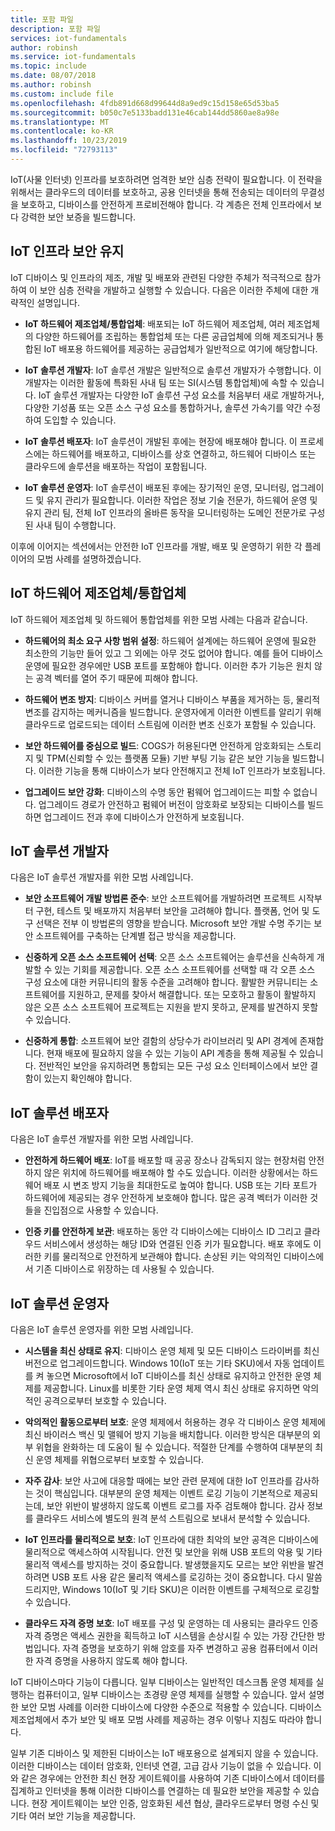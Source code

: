```yaml
---
title: 포함 파일
description: 포함 파일
services: iot-fundamentals
author: robinsh
ms.service: iot-fundamentals
ms.topic: include
ms.date: 08/07/2018
ms.author: robinsh
ms.custom: include file
ms.openlocfilehash: 4fdb891d668d99644d8a9ed9c15d158e65d53ba5
ms.sourcegitcommit: b050c7e5133badd131e46cab144dd5860ae8a98e
ms.translationtype: MT
ms.contentlocale: ko-KR
ms.lasthandoff: 10/23/2019
ms.locfileid: "72793113"
---
```

IoT(사물 인터넷) 인프라를 보호하려면 엄격한 보안 심층 전략이 필요합니다. 이 전략을 위해서는 클라우드의 데이터를 보호하고, 공용 인터넷을 통해 전송되는 데이터의 무결성을 보호하고, 디바이스를 안전하게 프로비전해야 합니다. 각 계층은 전체 인프라에서 보다 강력한 보안 보증을 빌드합니다.

## <a name="secure-an-iot-infrastructure"></a>IoT 인프라 보안 유지

IoT 디바이스 및 인프라의 제조, 개발 및 배포와 관련된 다양한 주체가 적극적으로 참가하여 이 보안 심층 전략을 개발하고 실행할 수 있습니다. 다음은 이러한 주체에 대한 개략적인 설명입니다.

* **IoT 하드웨어 제조업체/통합업체**: 배포되는 IoT 하드웨어 제조업체, 여러 제조업체의 다양한 하드웨어를 조립하는 통합업체 또는 다른 공급업체에 의해 제조되거나 통합된 IoT 배포용 하드웨어를 제공하는 공급업체가 일반적으로 여기에 해당합니다.

* **IoT 솔루션 개발자**: IoT 솔루션 개발은 일반적으로 솔루션 개발자가 수행합니다. 이 개발자는 이러한 활동에 특화된 사내 팀 또는 SI(시스템 통합업체)에 속할 수 있습니다. IoT 솔루션 개발자는 다양한 IoT 솔루션 구성 요소를 처음부터 새로 개발하거나, 다양한 기성품 또는 오픈 소스 구성 요소를 통합하거나, 솔루션 가속기를 약간 수정하여 도입할 수 있습니다.

* **IoT 솔루션 배포자**: IoT 솔루션이 개발된 후에는 현장에 배포해야 합니다. 이 프로세스에는 하드웨어를 배포하고, 디바이스를 상호 연결하고, 하드웨어 디바이스 또는 클라우드에 솔루션을 배포하는 작업이 포함됩니다.

* **IoT 솔루션 운영자**: IoT 솔루션이 배포된 후에는 장기적인 운영, 모니터링, 업그레이드 및 유지 관리가 필요합니다. 이러한 작업은 정보 기술 전문가, 하드웨어 운영 및 유지 관리 팀, 전체 IoT 인프라의 올바른 동작을 모니터링하는 도메인 전문가로 구성된 사내 팀이 수행합니다.

이후에 이어지는 섹션에서는 안전한 IoT 인프라를 개발, 배포 및 운영하기 위한 각 플레이어의 모범 사례를 설명하겠습니다.

## <a name="iot-hardware-manufacturerintegrator"></a>IoT 하드웨어 제조업체/통합업체

IoT 하드웨어 제조업체 및 하드웨어 통합업체를 위한 모범 사례는 다음과 같습니다.

* **하드웨어의 최소 요구 사항 범위 설정**: 하드웨어 설계에는 하드웨어 운영에 필요한 최소한의 기능만 들어 있고 그 외에는 아무 것도 없어야 합니다. 예를 들어 디바이스 운영에 필요한 경우에만 USB 포트를 포함해야 합니다. 이러한 추가 기능은 원치 않는 공격 벡터를 열어 주기 때문에 피해야 합니다.

* **하드웨어 변조 방지**: 디바이스 커버를 열거나 디바이스 부품을 제거하는 등, 물리적 변조를 감지하는 메커니즘을 빌드합니다. 운영자에게 이러한 이벤트를 알리기 위해 클라우드로 업로드되는 데이터 스트림에 이러한 변조 신호가 포함될 수 있습니다.

* **보안 하드웨어를 중심으로 빌드**: COGS가 허용된다면 안전하게 암호화되는 스토리지 및 TPM(신뢰할 수 있는 플랫폼 모듈) 기반 부팅 기능 같은 보안 기능을 빌드합니다. 이러한 기능을 통해 디바이스가 보다 안전해지고 전체 IoT 인프라가 보호됩니다.

* **업그레이드 보안 강화**: 디바이스의 수명 동안 펌웨어 업그레이드는 피할 수 없습니다. 업그레이드 경로가 안전하고 펌웨어 버전이 암호화로 보장되는 디바이스를 빌드하면 업그레이드 전과 후에 디바이스가 안전하게 보호됩니다.

## <a name="iot-solution-developer"></a>IoT 솔루션 개발자

다음은 IoT 솔루션 개발자를 위한 모범 사례입니다.

* **보안 소프트웨어 개발 방법론 준수**: 보안 소프트웨어를 개발하려면 프로젝트 시작부터 구현, 테스트 및 배포까지 처음부터 보안을 고려해야 합니다. 플랫폼, 언어 및 도구 선택은 전부 이 방법론의 영향을 받습니다. Microsoft 보안 개발 수명 주기는 보안 소프트웨어를 구축하는 단계별 접근 방식을 제공합니다.

* **신중하게 오픈 소스 소프트웨어 선택**: 오픈 소스 소프트웨어는 솔루션을 신속하게 개발할 수 있는 기회를 제공합니다. 오픈 소스 소프트웨어를 선택할 때 각 오픈 소스 구성 요소에 대한 커뮤니티의 활동 수준을 고려해야 합니다. 활발한 커뮤니티는 소프트웨어를 지원하고, 문제를 찾아서 해결합니다. 또는 모호하고 활동이 활발하지 않은 오픈 소스 소프트웨어 프로젝트는 지원을 받지 못하고, 문제를 발견하지 못할 수 있습니다.

* **신중하게 통합**: 소프트웨어 보안 결함의 상당수가 라이브러리 및 API 경계에 존재합니다. 현재 배포에 필요하지 않을 수 있는 기능이 API 계층을 통해 제공될 수 있습니다. 전반적인 보안을 유지하려면 통합되는 모든 구성 요소 인터페이스에서 보안 결함이 있는지 확인해야 합니다.

## <a name="iot-solution-deployer"></a>IoT 솔루션 배포자

다음은 IoT 솔루션 개발자를 위한 모범 사례입니다.

* **안전하게 하드웨어 배포**: IoT를 배포할 때 공공 장소나 감독되지 않는 현장처럼 안전하지 않은 위치에 하드웨어를 배포해야 할 수도 있습니다. 이러한 상황에서는 하드웨어 배포 시 변조 방지 기능을 최대한도로 높여야 합니다. USB 또는 기타 포트가 하드웨어에 제공되는 경우 안전하게 보호해야 합니다. 많은 공격 벡터가 이러한 것들을 진입점으로 사용할 수 있습니다.

* **인증 키를 안전하게 보관**: 배포하는 동안 각 디바이스에는 디바이스 ID 그리고 클라우드 서비스에서 생성하는 해당 ID와 연결된 인증 키가 필요합니다. 배포 후에도 이러한 키를 물리적으로 안전하게 보관해야 합니다. 손상된 키는 악의적인 디바이스에서 기존 디바이스로 위장하는 데 사용될 수 있습니다.

## <a name="iot-solution-operator"></a>IoT 솔루션 운영자

다음은 IoT 솔루션 운영자를 위한 모범 사례입니다.

* **시스템을 최신 상태로 유지**: 디바이스 운영 체제 및 모든 디바이스 드라이버를 최신 버전으로 업그레이드합니다. Windows 10(IoT 또는 기타 SKU)에서 자동 업데이트를 켜 놓으면 Microsoft에서 IoT 디바이스를 최신 상태로 유지하고 안전한 운영 체제를 제공합니다. Linux를 비롯한 기타 운영 체제 역시 최신 상태로 유지하면 악의적인 공격으로부터 보호할 수 있습니다.

* **악의적인 활동으로부터 보호**: 운영 체제에서 허용하는 경우 각 디바이스 운영 체제에 최신 바이러스 백신 및 맬웨어 방지 기능을 배치합니다. 이러한 방식은 대부분의 외부 위협을 완화하는 데 도움이 될 수 있습니다. 적절한 단계를 수행하여 대부분의 최신 운영 체제를 위협으로부터 보호할 수 있습니다.

* **자주 감사**: 보안 사고에 대응할 때에는 보안 관련 문제에 대한 IoT 인프라를 감사하는 것이 핵심입니다. 대부분의 운영 체제는 이벤트 로깅 기능이 기본적으로 제공되는데, 보안 위반이 발생하지 않도록 이벤트 로그를 자주 검토해야 합니다. 감사 정보를 클라우드 서비스에 별도의 원격 분석 스트림으로 보내서 분석할 수 있습니다.

* **IoT 인프라를 물리적으로 보호**: IoT 인프라에 대한 최악의 보안 공격은 디바이스에 물리적으로 액세스하여 시작됩니다. 안전 및 보안을 위해 USB 포트의 악용 및 기타 물리적 액세스를 방지하는 것이 중요합니다. 발생했을지도 모르는 보안 위반을 발견하려면 USB 포트 사용 같은 물리적 액세스를 로깅하는 것이 중요합니다. 다시 말씀 드리지만, Windows 10(IoT 및 기타 SKU)은 이러한 이벤트를 구체적으로 로깅할 수 있습니다.

* **클라우드 자격 증명 보호**: IoT 배포를 구성 및 운영하는 데 사용되는 클라우드 인증 자격 증명은 액세스 권한을 획득하고 IoT 시스템을 손상시킬 수 있는 가장 간단한 방법입니다. 자격 증명을 보호하기 위해 암호를 자주 변경하고 공용 컴퓨터에서 이러한 자격 증명을 사용하지 않도록 해야 합니다.

IoT 디바이스마다 기능이 다릅니다. 일부 디바이스는 일반적인 데스크톱 운영 체제를 실행하는 컴퓨터이고, 일부 디바이스는 초경량 운영 체제를 실행할 수 있습니다. 앞서 설명한 보안 모범 사례를 이러한 디바이스에 다양한 수준으로 적용할 수 있습니다. 디바이스 제조업체에서 추가 보안 및 배포 모범 사례를 제공하는 경우 이렇나 지침도 따라야 합니다.

일부 기존 디바이스 및 제한된 디바이스는 IoT 배포용으로 설계되지 않을 수 있습니다. 이러한 디바이스는 데이터 암호화, 인터넷 연결, 고급 감사 기능이 없을 수 있습니다. 이와 같은 경우에는 안전한 최신 현장 게이트웨이를 사용하여 기존 디바이스에서 데이터를 집계하고 인터넷을 통해 이러한 디바이스를 연결하는 데 필요한 보안을 제공할 수 있습니다. 현장 게이트웨이는 보안 인증, 암호화된 세션 협상, 클라우드로부터 명령 수신 및 기타 여러 보안 기능을 제공합니다.